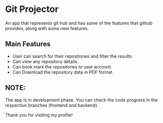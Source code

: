 # Git Projector

An app that represents git hub and has some of the features that github provides, along with some new features.

## Main Features
  - User can search for their repositories and filter the results.
  - Can view any repository details.
  - Can book mark the repositories to user account.
  - Can Download the repository data in PDF format.

## NOTE: 
The app is in development phase. You can check the code progress in the respective branches (frontend and backend).

Thank you for visiting my profile!
